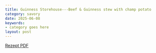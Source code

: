 ```yaml
---
title: Guinness Storehouse---Beef & Guinness stew with champ potato
category: savory
date: 2025-06-08
keywords:
- category goes here
layout: post
---
```


[Rezept PDF]({{site.baseurl}}/assets/pdf/guinness_beef_stew_champ_potato.pdf)

